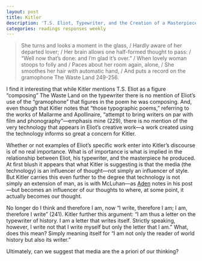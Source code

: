 ```yaml
---
layout: post
title: Kitler
description: 'T.S. Eliot, Typewriter, and the Creation of a Masterpiece'
categories: readings responses weekly
---
```

> She turns and looks a moment in the glass, / Hardly aware of her departed lover; / Her brain allows one half-formed thought to pass: /  “Well now that’s done: and I’m glad it’s over.” / When lovely woman stoops to folly and / Paces about her room again, alone, / She smoothes her hair with automatic hand, / And puts a record on the gramophone       The Waste Land 249-256.

I find it interesting that while Kitler mentions T.S. Eliot as a figure “composing” The Waste Land on the typewriter there is no mention of Eliot’s use of the “gramophone” that figures in the poem he was composing.  And, even though that Kitler notes that “those typographic poems,” referring to the works of Mallarme and Apollinaire, “attempt to bring writers on par with film and phonography”—emphasis mine (229), there is no mention of the very technology that appears in Eliot’s creative work—a work created using the technology informs so great a concern for Kitler. 

Whether or not examples of Eliot’s specific work enter into Kitler’s discourse is of no real importance.  What is of importance is what is implied in the relationship between Eliot, his typewriter, and the masterpiece he produced.  At first blush it appears that what Kitler is suggesting is that the media (the technology) is an influencer of thought—not simply an influencer of style.  But Kitler carries this even further to the degree that technology is not simply an extension of man, as is with McLuhan—as [Aden]( http://adenj86.github.io/blog/2016-02-03/Kittler.html) notes in his post—but becomes an  influencer of our thoughts to where, at some point, it actually becomes our thought.  

No longer do I think and therefore I am, now “I write, therefore I am; I am, therefore I write” (241).  Kitler further this argument: “I am thus a letter on the typewriter of history.  I am a letter that writes itself.  Strictly speaking, however, I write not that I write myself but only the letter that I am.”  What, does this mean?  Simply meaning itself for “I am not only the reader of world history but also its writer.”  

Ultimately, can we suggest that media are the a priori of our thinking?
